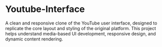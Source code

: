 # Youtube-Interface
A clean and responsive clone of the YouTube user interface, designed to replicate the core layout and styling of the original platform. This project helps understand media-based UI development, responsive design, and dynamic content rendering.
